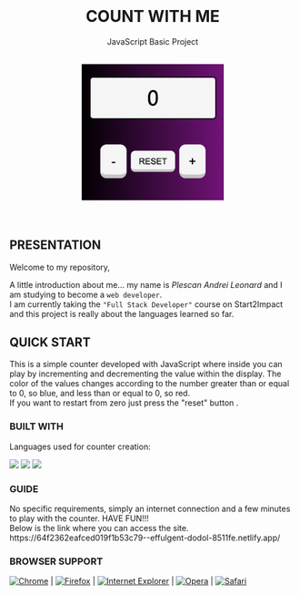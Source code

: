 <!-- PROJECT INTRO -->
<br />
<div align="center">
  <h1 align="center">COUNT WITH ME</h1>
  <p align="center">JavaScript Basic Project</p>
</div>

<br>

<!-- PROJECT IMAGE -->
<div align="center">
  <img src = "img/counter.png" width="250px">
</div>

<br>
<br>

## PRESENTATION

<p>Welcome to my repository,

A little introduction about me... my name is <em>Plescan Andrei Leonard</em> and I am studying to become a `web developer`. <br>
I am currently taking the `"Full Stack Developer"` course on Start2Impact and this project is really about the languages learned so far.</p>

## QUICK START

<p>This is a simple counter developed with JavaScript where inside you can play by incrementing and decrementing the value within the display. 
The color of the values changes according to the number greater than or equal to 0, so blue, and less than or equal to 0, so red. <br>
If you want to restart from zero just press the "reset" button .</p>

### BUILT WITH

<p>Languages used for counter creation:</p>

<div float="left">
  <img src="https://upload.wikimedia.org/wikipedia/commons/6/6a/JavaScript-logo.png" width="100px">
  <img src="https://upload.wikimedia.org/wikipedia/commons/3/38/HTML5_Badge.svg" width="100px">
  <img src="https://upload.wikimedia.org/wikipedia/commons/6/62/CSS3_logo.svg" width="100px">
</div>

### GUIDE 

<p>No specific requirements, simply an internet connection and a few minutes to play with the counter.
HAVE FUN!!! <br>
Below is the link where you can access the site.
<br>
https://64f2362eafced019f1b53c79--effulgent-dodol-8511fe.netlify.app/</p>

### BROWSER SUPPORT

<a href="http://www.google.com/chrome/"><img height="48" src="https://raw.github.com/alrra/browser-logos/master/src/chrome/chrome_128x128.png" alt="Chrome"></a> | <a href="http://firefox.com"><img height="48" src="https://raw.github.com/alrra/browser-logos/master/src/firefox/firefox_128x128.png" alt="Firefox"></a> | <a href="http://windows.microsoft.com/en-GB/internet-explorer/download-ie"><img height="48" src="https://raw.github.com/alrra/browser-logos/master/src/archive/internet-explorer_9-11/internet-explorer_9-11_128x128.png" alt="Internet Explorer"></a> | <a href="http://opera.com"><img height="48" src="https://raw.github.com/alrra/browser-logos/master/src/opera/opera_128x128.png" alt="Opera"></a> | <a href="http://www.apple.com/safari/"><img height="48" src="https://raw.github.com/alrra/browser-logos/master/src/safari/safari_128x128.png" alt="Safari"></a>
